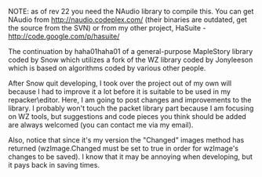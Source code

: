 NOTE: as of rev 22 you need the NAudio library to compile this. You can get NAudio from http://naudio.codeplex.com/ (their binaries are outdated, get the source from the SVN) or from my other project, HaSuite - http://code.google.com/p/hasuite/

The continuation by haha01haha01 of a general-purpose MapleStory library coded by Snow which utilizes a fork of the WZ library coded by Jonyleeson which is based on algorithms coded by various other people.

After Snow quit developing, I took over the project out of my own will because I had to improve it a lot before it is suitable to be used in my repacker\editor. Here, I am going to post changes and improvements to the library. I probably won't touch the packet library part because I am focusing on WZ tools, but suggestions and code pieces you think should be added are always welcomed (you can contact me via my email).

Also, notice that since it's my version the "Changed" images method has returned (wzImage.Changed must be set to true in order for wzImage's changes to be saved). I know that it may be annoying when developing, but it pays back in saving times.